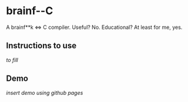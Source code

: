 # brainf--C
A brainf**k &lt;=&gt; C compiler.  Useful?  No.  Educational?  At least for me, yes.

## Instructions to use
*to fill*

## Demo
*insert demo using github pages*
